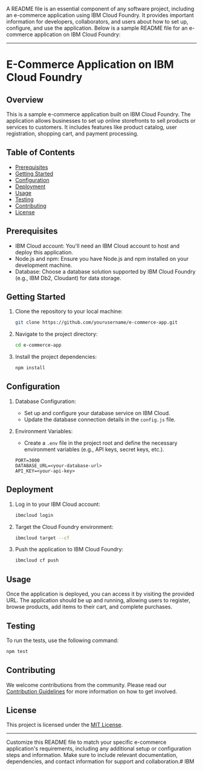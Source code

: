 A README file is an essential component of any software project, including an e-commerce application using IBM Cloud Foundry. It provides important information for developers, collaborators, and users about how to set up, configure, and use the application. Below is a sample README file for an e-commerce application on IBM Cloud Foundry:

---

# E-Commerce Application on IBM Cloud Foundry

## Overview

This is a sample e-commerce application built on IBM Cloud Foundry. The application allows businesses to set up online storefronts to sell products or services to customers. It includes features like product catalog, user registration, shopping cart, and payment processing.

## Table of Contents

- [Prerequisites](#prerequisites)
- [Getting Started](#getting-started)
- [Configuration](#configuration)
- [Deployment](#deployment)
- [Usage](#usage)
- [Testing](#testing)
- [Contributing](#contributing)
- [License](#license)

## Prerequisites

- IBM Cloud account: You'll need an IBM Cloud account to host and deploy this application.
- Node.js and npm: Ensure you have Node.js and npm installed on your development machine.
- Database: Choose a database solution supported by IBM Cloud Foundry (e.g., IBM Db2, Cloudant) for data storage.

## Getting Started

1. Clone the repository to your local machine:

   ```bash
   git clone https://github.com/yourusername/e-commerce-app.git
   ```

2. Navigate to the project directory:

   ```bash
   cd e-commerce-app
   ```

3. Install the project dependencies:

   ```bash
   npm install
   ```

## Configuration

1. Database Configuration:

   - Set up and configure your database service on IBM Cloud.
   - Update the database connection details in the `config.js` file.

2. Environment Variables:

   - Create a `.env` file in the project root and define the necessary environment variables (e.g., API keys, secret keys, etc.).

   ```env
   PORT=3000
   DATABASE_URL=<your-database-url>
   API_KEY=<your-api-key>
   ```

## Deployment

1. Log in to your IBM Cloud account:

   ```bash
   ibmcloud login
   ```

2. Target the Cloud Foundry environment:

   ```bash
   ibmcloud target --cf
   ```

3. Push the application to IBM Cloud Foundry:

   ```bash
   ibmcloud cf push
   ```

## Usage

Once the application is deployed, you can access it by visiting the provided URL. The application should be up and running, allowing users to register, browse products, add items to their cart, and complete purchases.

## Testing

To run the tests, use the following command:

```bash
npm test
```

## Contributing

We welcome contributions from the community. Please read our [Contribution Guidelines](CONTRIBUTING.md) for more information on how to get involved.

## License

This project is licensed under the [MIT License](LICENSE).

---

Customize this README file to match your specific e-commerce application's requirements, including any additional setup or configuration steps and information. Make sure to include relevant documentation, dependencies, and contact information for support and collaboration.# IBM
